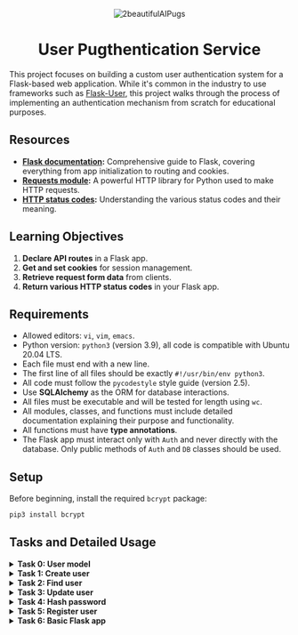 
<p align="center">
  <img src="https://github.com/user-attachments/assets/a68b0eed-dd09-4bf9-b140-ca2fd0a24ec4" alt="2beautifulAIPugs" />
</p>

<h1 align="center">User Pugthentication Service</h1>


This project focuses on building a custom user authentication system for a Flask-based web application. While it's common in the industry to use frameworks such as [Flask-User](https://flask-user.readthedocs.io/en/latest/), this project walks through the process of implementing an authentication mechanism from scratch for educational purposes.

## Resources

- **[Flask documentation](https://flask.palletsprojects.com/en/1.1.x/quickstart/):** Comprehensive guide to Flask, covering everything from app initialization to routing and cookies.
- **[Requests module](https://requests.kennethreitz.org/en/latest/user/quickstart/):** A powerful HTTP library for Python used to make HTTP requests.
- **[HTTP status codes](https://www.w3.org/Protocols/rfc2616/rfc2616-sec10.html):** Understanding the various status codes and their meaning.

## Learning Objectives

1. **Declare API routes** in a Flask app.
2. **Get and set cookies** for session management.
3. **Retrieve request form data** from clients.
4. **Return various HTTP status codes** in your Flask app.

## Requirements

- Allowed editors: `vi`, `vim`, `emacs`.
- Python version: `python3` (version 3.9), all code is compatible with Ubuntu 20.04 LTS.
- Each file must end with a new line.
- The first line of all files should be exactly `#!/usr/bin/env python3`.
- All code must follow the `pycodestyle` style guide (version 2.5).
- Use **SQLAlchemy** as the ORM for database interactions.
- All files must be executable and will be tested for length using `wc`.
- All modules, classes, and functions must include detailed documentation explaining their purpose and functionality.
- All functions must have **type annotations**.
- The Flask app must interact only with `Auth` and never directly with the database. Only public methods of `Auth` and `DB` classes should be used.

## Setup

Before beginning, install the required `bcrypt` package:

```bash
pip3 install bcrypt
```

## Tasks and Detailed Usage

<details>
<summary><strong>Task 0: User model</strong></summary>

In this task, we will create a SQLAlchemy model named `User` to represent the `users` table in our database. This model will allow us to store user-related information, such as their email and password. The model includes the following attributes:

- `id`: an integer primary key for uniquely identifying each user.
- `email`: a non-nullable string that stores the user’s email address.
- `hashed_password`: a non-nullable string that stores the user’s hashed password for security purposes.
- `session_id`: a nullable string used for managing user sessions.
- `reset_token`: a nullable string used for password reset functionality.

This model will be essential for managing user authentication and security throughout the project.

<details>
<summary><strong>Instructions Provided in Curriculum</strong></summary>

In this task, you will create a SQLAlchemy model named `User` for a database table named `users` (by using the [mapping declaration](https://docs.sqlalchemy.org/en/13/orm/tutorial.html#declare-a-mapping) of SQLAlchemy).


The model will have the following attributes:

- id, the integer primary key
- email, a non-nullable string
- hashed_password, a non-nullable string
- session_id, a nullable string
- reset_token, a nullable string

```bash
bob@dylan:~$ cat main.py
#!/usr/bin/env python3
"""
Main file
"""
from user import User

print(User.__tablename__)

for column in User.__table__.columns:
    print("{}: {}".format(column, column.type))

bob@dylan:~$ python3 main.py
users
users.id: INTEGER
users.email: VARCHAR(250)
users.hashed_password: VARCHAR(250)
users.session_id: VARCHAR(250)
users.reset_token: VARCHAR(250)
bob@dylan:~$
```

</details>

### Step-by-Step Instructions

1. **Create the `User` model**:
   - Create a file named `user.py` and define a SQLAlchemy model called `User`.
   - Use SQLAlchemy’s `declarative_base()` to create a base class for models.
   - Define the following columns in the `User` model:
     - `id`: Integer, primary key.
     - `email`: String(250), non-nullable.
     - `hashed_password`: String(250), non-nullable.
     - `session_id`: String(250), nullable.
     - `reset_token`: String(250), nullable.

   Here’s the `user.py` file content:

   ```python
   #!/usr/bin/env python3
   '''
   This module contains the SQLAlchemy User model for the users table.
   '''

   from sqlalchemy import Column, Integer, String
   from sqlalchemy.ext.declarative import declarative_base

   Base = declarative_base()

   class User(Base):
       '''This class represents the User model for the users table'''
       __tablename__ = 'users'

       id = Column(Integer, primary_key=True)
       email = Column(String(250), nullable=False)
       hashed_password = Column(String(250), nullable=False)
       session_id = Column(String(250), nullable=True)
       reset_token = Column(String(250), nullable=True)
   ```

2. **Rename the `main.py`to `main_0.py` and make it script executable**:
   - In the terminal, run the following command to ensure the `main_0.py` script is executable:
   ```bash
   chmod +x main_0.py
   ```

3. **main_0.py**:
   
   ```python
   #!/usr/bin/env python3
   '''
   This module contains a script to test the User model.
   '''

   from user import User

   print(User.__tablename__)

   for column in User.__table__.columns:
       print("{}: {}".format(column, column.type))
   ```

4. **Run the test script**:
   - Execute the `main_01.py` file to verify that the model is correctly created:
   ```bash
   ./main_01.py
   ```

5. **Expected Output**:

   You should see the following output:

   ```bash
   users
   users.id: INTEGER
   users.email: VARCHAR(250)
   users.hashed_password: VARCHAR(250)
   users.session_id: VARCHAR(250)
   users.reset_token: VARCHAR(250)
   ```

### Explanation

- **Why this works**:
  - The `__tablename__` attribute tells SQLAlchemy that this model maps to a table named `users` in the database.
  - Each column is defined with its respective data type (e.g., `Integer`, `String`). Non-nullable columns, such as `email` and `hashed_password`, are explicitly required for storing user credentials.
  - The `session_id` and `reset_token` are nullable because they may not always be present for a user. The `session_id` is used to track user sessions, and the `reset_token` is only needed when the user requests a password reset.

- **How it works**:
  - When you run `main_0.py`, SQLAlchemy introspects the `User` class, and the `__table__` attribute holds the table structure.
  - The script prints out each column along with its corresponding data type, showing how SQLAlchemy maps Python code to database schema.

This task lays the foundation for managing user data securely, setting the stage for authentication mechanisms in later tasks.

</details>


<details>
<summary><strong>Task 1: Create user</strong></summary>

In this task, we will complete the `DB` class by implementing the `add_user` method. This method will allow us to create a new user in the database by taking an email and a hashed password as inputs. Once the user is added to the database, the method will return the created `User` object. At this stage, no validations are required.

The method is essential for managing user registration and securely handling user data storage.


<details>
<summary><strong>Instructions Provided in Curriculum</strong></summary>

In this task, you will complete the `DB` class provided below to implement the `add_user` method.

```python
"""DB module
"""
from sqlalchemy import create_engine
from sqlalchemy.ext.declarative import declarative_base
from sqlalchemy.orm import sessionmaker
from sqlalchemy.orm.session import Session

from user import Base

class DB:
    """DB class
    """

    def __init__(self) -> None:
        """Initialize a new DB instance
        """
        self._engine = create_engine("sqlite:///a.db", echo=True)
        Base.metadata.drop_all(self._engine)
        Base.metadata.create_all(self._engine)
        self.__session = None

    @property
    def _session(self) -> Session:
        """Memoized session object
        """
        if self.__session is None:
            DBSession = sessionmaker(bind=self._engine)
            self.__session = DBSession()
        return self.__session
```

**Note**: `DB._session` is a private property and hence should NEVER be used from outside the `DB` class.

Implement the `add_user` method, which has two required string arguments: `email` and `hashed_password`, and returns a `User` object. The method should save the user to the database. No validations are required at this stage.

```bash
bob@dylan:~$ cat main.py
#!/usr/bin/env python3
"""
Main file
"""

from db import DB
from user import User

my_db = DB()

user_1 = my_db.add_user("test@test.com", "SuperHashedPwd")
print(user_1.id)

user_2 = my_db.add_user("test1@test.com", "SuperHashedPwd1")
print(user_2.id)

bob@dylan:~$ python3 main.py
1
2
bob@dylan:~$
```

</details>

### Step-by-Step Instructions

1. **Update the `DB` class**:
   - Create a file `db.py` and complete the `DB` class to include the `add_user` method.
   - The `add_user` method should take two arguments: `email` and `hashed_password`, and return the newly created `User` object.
   - **Reduce verbosity**: Change the `echo` argument in the `create_engine` function to `False` to suppress verbose SQLAlchemy logs.

   Here’s the updated `db.py`:

   ```python
   #!/usr/bin/env python3
   '''
   This module contains the DB class for managing the database.
   '''
   from sqlalchemy import create_engine
   from sqlalchemy.ext.declarative import declarative_base
   from sqlalchemy.orm import sessionmaker
   from sqlalchemy.orm.session import Session

   from user import Base, User

   class DB:
       '''This class represents the database for user authentication'''

       def __init__(self) -> None:
           '''Initialize a new DB instance'''
           self._engine = create_engine("sqlite:///a.db", echo=False)  # Changed to False for cleaner logs
           Base.metadata.drop_all(self._engine)
           Base.metadata.create_all(self._engine)
           self.__session = None

       @property
       def _session(self) -> Session:
           '''Memoized session object'''
           if self.__session is None:
               DBSession = sessionmaker(bind=self._engine)
               self.__session = DBSession()
           return self.__session

       def add_user(self, email: str, hashed_password: str) -> User:
           '''Add a new user to the database'''
           new_user = User(email=email, hashed_password=hashed_password)
           self._session.add(new_user)
           self._session.commit()
           return new_user
   ```

2. **Rename the test script**:
   - Rename the test script for this task to `main_1.py` for clarity:
   ```bash
   mv main.py main_1.py
   ```

3. **Make the `main_1.py` script executable**:
   - Ensure the test file `main_1.py` is executable:
   ```bash
   chmod +x main_1.py
   ```

4. **Test the `add_user` method**:

   Here’s the content of `main_1.py`:

   ```python
   #!/usr/bin/env python3
   '''
   This module contains a script to test the DB class and add_user method.
   '''
   from db import DB
   from user import User

   my_db = DB()

   user_1 = my_db.add_user("test@test.com", "SuperHashedPwd")
   print(user_1.id)

   user_2 = my_db.add_user("test1@test.com", "SuperHashedPwd1")
   print(user_2.id)
   ```

5. **Run the test script**:
   - Execute the `main_1.py` script to verify that the users are correctly added to the database:
   ```bash
   ./main_1.py
   ```

6. **Expected Output**:

   The expected output should be the IDs of the newly created users:

   ```bash
   1
   2
   ```

### Explanation

- **Why we renamed the main file**:
  - By naming the main test script as `main_1.py` (and doing so for future tasks), we avoid confusion between test files for different tasks. This makes it easier to reference specific scripts as the project grows.

- **Why we changed `echo=True` to `echo=False`**:
  - `echo=True` in SQLAlchemy produces verbose logging of every SQL command, which is helpful during debugging but can clutter the terminal during normal execution. By changing it to `echo=False`, we suppress this output for a cleaner log, making it easier to focus on meaningful output like user IDs.

- **Why this works**:
  - The `add_user` method creates a new `User` object with the provided `email` and `hashed_password` and adds it to the database session.
  - The session is then committed to ensure the changes are saved to the database.
  - The method returns the `User` object, which allows us to access the `id` attribute and verify that the user has been successfully created.

- **How it works**:
  - The `DB` class is initialized with an SQLite database (`a.db`) using SQLAlchemy.
  - The `add_user` method adds the new user to the database using the memoized session.
  - The session is committed, which saves the user to the database, and the `id` of the created user is printed.
  - Running `main_1.py` shows the unique IDs generated for the two users, confirming successful creation and storage in the database.

</details>

<details>
<summary><strong>Task 2: Find user</strong></summary>

In this task, we will implement the `DB.find_user_by` method. This method will take in arbitrary keyword arguments and return the first row found in the `users` table, filtered by the provided arguments. The method will raise specific exceptions based on certain conditions:

- **NoResultFound**: Raised when no results are found in the `users` table for the given query.
- **InvalidRequestError**: Raised when invalid query arguments are provided, such as non-existent or incorrectly typed attributes.


<details>
<summary><strong>Instructions Provided in Curriculum</strong></summary>

You will implement the `DB.find_user_by` method. This method takes in arbitrary keyword arguments and returns the first row found in the `users` table as filtered by the method’s input arguments. No validation of input arguments required at this point.

Make sure that SQLAlchemy’s `NoResultFound` and `InvalidRequestError` are raised when no results are found, or when wrong query arguments are passed, respectively.

```bash
bob@dylan:~$ cat main.py
#!/usr/bin/env python3
"""
Main file
"""
from db import DB
from user import User

from sqlalchemy.exc import InvalidRequestError
from sqlalchemy.orm.exc import NoResultFound


my_db = DB()

user = my_db.add_user("test@test.com", "PwdHashed")
print(user.id)

find_user = my_db.find_user_by(email="test@test.com")
print(find_user.id)

try:
    find_user = my_db.find_user_by(email="test2@test.com")
    print(find_user.id)
except NoResultFound:
    print("Not found")

try:
    find_user = my_db.find_user_by(no_email="test@test.com")
    print(find_user.id)
except InvalidRequestError:
    print("Invalid")        

bob@dylan:~$ python3 main.py
1
1
Not found
Invalid
bob@dylan:~$
```

</details>

### Step-by-Step Instructions

1. **Update the `DB` class**:
   - In the `db.py` file, implement the `find_user_by` method.
   - This method will take arbitrary keyword arguments and use SQLAlchemy’s filtering mechanism to return the first `User` that matches the provided arguments.
   - If no matching result is found, the method should raise a `NoResultFound` exception. If invalid query arguments are provided, it should raise an `InvalidRequestError`.

   Here’s the updated `db.py`:

   ```python
   #!/usr/bin/env python3
   '''
   This module contains the DB class for managing the database.
   '''
   from sqlalchemy import create_engine
   from sqlalchemy.ext.declarative import declarative_base
   from sqlalchemy.orm import sessionmaker
   from sqlalchemy.orm.session import Session
   from sqlalchemy.exc import InvalidRequestError
   from sqlalchemy.orm.exc import NoResultFound
   from user import Base, User

   class DB:
       '''This class represents the database for user authentication'''

       def __init__(self) -> None:
           '''Initialize a new DB instance'''
           self._engine = create_engine("sqlite:///a.db", echo=False)
           Base.metadata.drop_all(self._engine)
           Base.metadata.create_all(self._engine)
           self.__session = None

       @property
       def _session(self) -> Session:
           '''Memoized session object'''
           if self.__session is None:
               DBSession = sessionmaker(bind=self._engine)
               self.__session = DBSession()
           return self.__session

       def add_user(self, email: str, hashed_password: str) -> User:
           '''Add a new user to the database'''
           new_user = User(email=email, hashed_password=hashed_password)
           self._session.add(new_user)
           self._session.commit()
           return new_user

       def find_user_by(self, **kwargs) -> User:
           '''Find a user by arbitrary keyword arguments'''
           try:
               user = self._session.query(User).filter_by(**kwargs).first()
               if user is None:
                   raise NoResultFound
               return user
           except TypeError:
               raise InvalidRequestError(f"Invalid query arguments: {kwargs}")
   ```

2. **Rename the test script**:
   - Rename the test script for this task to `main_2.py` for clarity:
   ```bash
   mv main.py main_2.py
   ```

3. **Make the `main_2.py` script executable**:
   - Ensure the test file `main_2.py` is executable:
   ```bash
   chmod +x main_2.py
   ```

4. **Test the `find_user_by` method**:

   Here’s the content of `main_2.py`:

   ```python
   #!/usr/bin/env python3
   '''
   This module contains a script to test the DB class and find_user_by method.
   '''
   from db import DB
   from user import User

   from sqlalchemy.exc import InvalidRequestError
   from sqlalchemy.orm.exc import NoResultFound

   my_db = DB()

   user = my_db.add_user("test@test.com", "PwdHashed")
   print(user.id)

   # Find user by valid email
   find_user = my_db.find_user_by(email="test@test.com")
   print(find_user.id)

   # Try to find a user with a non-existing email
   try:
       find_user = my_db.find_user_by(email="test2@test.com")
       print(find_user.id)
   except NoResultFound:
       print("Not found")

   # Try to find a user with an invalid query argument
   try:
       find_user = my_db.find_user_by(no_email="test@test.com")
       print(find_user.id)
   except InvalidRequestError:
       print("Invalid")
   ```

5. **Run the test script**:
   - Execute the `main_2.py` script to verify that users can be found, and exceptions are raised as expected:
   ```bash
   ./main_2.py
   ```

6. **Expected Output**:

   The expected output should show the user ID for the first user, followed by the exceptions being raised for the invalid cases:

   ```bash
   1
   1
   Not found
   Invalid
   ```

### Explanation

- **The Issue We Encountered**:
  - Initially, we had a problem where `NoResultFound` was being caught and re-raised as `InvalidRequestError`. This was due to incorrectly handling the exceptions thrown by SQLAlchemy when an invalid query argument was passed.

- **How We Fixed It**:
  - We added an explicit check for `TypeError` within the `find_user_by` method. This allows us to raise `InvalidRequestError` for invalid keyword arguments and handle `NoResultFound` separately, ensuring proper exception handling for different scenarios.

- **Why this works**:
  - The `find_user_by` method leverages SQLAlchemy’s query-building capabilities to filter users from the database.
  - Proper exception handling ensures that edge cases (like no results or invalid queries) are handled gracefully, allowing the rest of the program to continue executing without unexpected crashes.

- **How it works**:
  - The method first tries to query the `users` table using the `filter_by` method and the keyword arguments passed into it.
  - If the query returns `None`, it raises a `NoResultFound` exception.
  - If the query arguments are invalid (e.g., a non-existent field is passed), a `TypeError` is caught and raised as an `InvalidRequestError`.
  - Running `main_2.py` demonstrates this behavior by successfully finding the user with the correct email, raising `NoResultFound` when no user is found, and raising `InvalidRequestError` when an invalid query is made.

</details>

<details>
<summary><strong>Task 3: Update user</strong></summary>

In this task, we will implement the `DB.update_user` method. This method takes two arguments:
1. **user_id** (integer): The ID of the user you want to update.
2. **Arbitrary keyword arguments**: The attributes you want to update on the user, such as `hashed_password`, `email`, etc.

The method will first use `find_user_by` to locate the user based on the provided `user_id`. Once the user is found, it will update the user’s attributes based on the provided keyword arguments. The changes are then committed to the database. If any invalid arguments (attributes that do not exist on the `User` model) are passed, the method will raise a `ValueError`.

### Error Handling
- **NoResultFound**: Raised if the user is not found based on `user_id`.
- **ValueError**: Raised if an invalid attribute is passed in the keyword arguments.

<details>
<summary><strong>Instructions Provided in Curriculum</strong></summary>

You will implement the `DB.update_user` method that takes as argument a required `user_id` integer and arbitrary keyword arguments, and returns `None`.

The method will use `find_user_by` to locate the user to update, then will update the user’s attributes as passed in the method’s arguments and commit changes to the database.

If an argument that does not correspond to a user attribute is passed, raise a `ValueError`.

```bash
bob@dylan:~$ cat main.py
#!/usr/bin/env python3
"""
Main file
"""
from db import DB
from user import User

from sqlalchemy.exc import InvalidRequestError
from sqlalchemy.orm.exc import NoResultFound


my_db = DB()

email = 'test@test.com'
hashed_password = "hashedPwd"

user = my_db.add_user(email, hashed_password)
print(user.id)

try:
    my_db.update_user(user.id, hashed_password='NewPwd')
    print("Password updated")
except ValueError:
    print("Error")

bob@dylan:~$ python3 main.py
1
Password updated
bob@dylan:~$
```

</details>

### Step-by-Step Instructions

1. **Update the `DB` class**:
   - In the `db.py` file, implement the `update_user` method.
   - This method will first locate the user using `find_user_by`. Once the user is found, it will loop through the provided keyword arguments and update the user's attributes. Finally, the changes are committed to the database.
   - If an invalid attribute is passed in the keyword arguments, raise a `ValueError`.

   Here’s the updated `db.py`:

   ```python
   #!/usr/bin/env python3
   '''
   This module contains the DB class for managing the database.
   '''
   from sqlalchemy import create_engine
   from sqlalchemy.ext.declarative import declarative_base
   from sqlalchemy.orm import sessionmaker
   from sqlalchemy.orm.session import Session
   from sqlalchemy.exc import InvalidRequestError
   from sqlalchemy.orm.exc import NoResultFound
   from user import Base, User

   class DB:
       '''This class represents the database for user authentication'''

       def __init__(self) -> None:
           '''Initialize a new DB instance'''
           self._engine = create_engine("sqlite:///a.db", echo=False)
           Base.metadata.drop_all(self._engine)
           Base.metadata.create_all(self._engine)
           self.__session = None

       @property
       def _session(self) -> Session:
           '''Memoized session object'''
           if self.__session is None:
               DBSession = sessionmaker(bind=self._engine)
               self.__session = DBSession()
           return self.__session

       def add_user(self, email: str, hashed_password: str) -> User:
           '''Add a new user to the database'''
           new_user = User(email=email, hashed_password=hashed_password)
           self._session.add(new_user)
           self._session.commit()
           return new_user

       def find_user_by(self, **kwargs) -> User:
           '''Find a user by arbitrary keyword arguments'''
           try:
               user = self._session.query(User).filter_by(**kwargs).first()
               if user is None:
                   raise NoResultFound
               return user
           except TypeError:
               raise InvalidRequestError(f"Invalid query arguments: {kwargs}")

       def update_user(self, user_id: int, **kwargs) -> None:
           '''Update user attributes and commit changes to the database'''
           user = self.find_user_by(id=user_id)
           for key, value in kwargs.items():
               if not hasattr(user, key):
                   raise ValueError(f"Invalid attribute: {key}")
               setattr(user, key, value)
           self._session.commit()
   ```

2. **Rename the test script**:
   - Rename the test script for this task to `main_3.py` for clarity:
   ```bash
   mv main.py main_3.py
   ```

3. **Make the `main_3.py` script executable**:
   - Ensure the test file `main_3.py` is executable:
   ```bash
   chmod +x main_3.py
   ```

4. **Test the `update_user` method**:

   Here’s the content of `main_3.py`:

   ```python
   #!/usr/bin/env python3
   '''
   This module contains a script to test the DB class and update_user method.
   '''
   from db import DB
   from user import User

   from sqlalchemy.exc import InvalidRequestError
   from sqlalchemy.orm.exc import NoResultFound

   my_db = DB()

   email = 'test@test.com'
   hashed_password = "hashedPwd"

   user = my_db.add_user(email, hashed_password)
   print(user.id)

   # Try to update the user's password
   try:
       my_db.update_user(user.id, hashed_password='NewPwd')
       print("Password updated")
   except ValueError:
       print("Error")
   ```

5. **Run the test script**:
   - Execute the `main_3.py` script to verify that users can be updated, and exceptions are raised for invalid cases:
   ```bash
   ./main_3.py
   ```

6. **Expected Output**:

   The expected output should show the user ID for the created user and confirm that the password has been updated:

   ```bash
   1
   Password updated
   ```

### Explanation

- **Why `ValueError` is raised**:
  - The `update_user` method raises a `ValueError` if any invalid attributes are passed in the keyword arguments. This prevents accidental updates to non-existent fields, ensuring that only valid user attributes are updated.

- **Why this works**:
  - The `update_user` method first locates the user in the database using the `find_user_by` method.
  - It then updates the user’s attributes based on the provided keyword arguments and commits the changes.
  - If invalid attributes are passed, a `ValueError` is raised.

- **How it works**:
  - The method first uses `find_user_by` to locate the user by `user_id`.
  - It loops through each provided keyword argument and uses Python’s `setattr` function to dynamically update the user’s attributes.
  - The session is committed to save the changes in the database.
  - Running `main_3.py` demonstrates this behavior by successfully updating the password and raising exceptions for invalid attributes.

</details>

<details>
<summary><strong>Task 4: Hash password</strong></summary>

In this task, we will implement the `_hash_password` method in the `auth.py` file. This method takes in a password string as an argument and returns the password as a salted hash using the `bcrypt.hashpw` function.

### Password Hashing

- **bcrypt.hashpw**: This function applies a hashing algorithm to the password, creating a secure, salted hash that can be stored in the database. The returned value is in bytes, making it secure for use in authentication processes.
  
This method is essential for ensuring user passwords are securely stored in the database.

<details>
<summary><strong>Instructions Provided in Curriculum</strong></summary>

You will define a `_hash_password` method that takes in a password string argument and returns bytes. The returned bytes are a salted hash of the input password, hashed with `bcrypt.hashpw`.

```bash
bob@dylan:~$ cat main.py
#!/usr/bin/env python3
"""
Main file
"""
from auth import _hash_password

print(_hash_password("Hello Holberton"))

bob@dylan:~$ python3 main.py
b'$2b$12$eUDdeuBtrD41c8dXvzh95ehsWYCCAi4VH1JbESzgbgZT.eMMzi.G2'
bob@dylan:~$
```

</details>

### Step-by-Step Instructions

1. **Create  the `auth.py` file**:
   - Implement the `_hash_password` method in `auth.py`. This method takes in a password string and returns a salted hash of that password using `bcrypt.hashpw`.

   Here’s the code for `auth.py`:

   ```python
   #!/usr/bin/env python3
   '''
   This module contains methods for user authentication, including password hashing.
   '''
   import bcrypt

   def _hash_password(password: str) -> bytes:
       '''Hashes a password using bcrypt and returns the hashed password as bytes'''
       salt = bcrypt.gensalt()
       hashed = bcrypt.hashpw(password.encode('utf-8'), salt)
       return hashed
   ```

2. **Create the test script**:

   Here’s the content of `main_4.py`:

   ```python
   #!/usr/bin/env python3
   '''
   This module contains a script to test the _hash_password method in auth.py.
   '''
   from auth import _hash_password

   print(_hash_password("Hello Holberton"))
   ```

3. **Make the `main_4.py` script executable**:
   - Ensure the test file `main_4.py` is executable:
   ```bash
   chmod +x main_4.py
   ```

4. **Run the test script**:
   - Execute the `main_4.py` script to verify that the password hashing method works as expected:
   ```bash
   ./main_4.py
   ```

5. **Expected Output**:

   The expected output should show the salted hash of the password:

   ```bash
   b'$2b$12$yWR1itCMO3AmEtRnnoGjeemAIyDhnz7Xxxk7.XOBjjSRUYodiQ8a.'
   ```

### Explanation

- **Why bcrypt is used**:
  - `bcrypt` is a robust library used for password hashing. It applies a hashing algorithm with salting, which ensures that even identical passwords produce different hashes. This makes it resistant to common attacks such as dictionary attacks.

- **Why this works**:
  - The `_hash_password` method uses `bcrypt.gensalt()` to generate a unique salt for each password. This salt is then combined with the password and hashed using `bcrypt.hashpw`. The resulting hash is stored as bytes and can be used later for password verification.

- **How it works**:
  - The method encodes the password into bytes, generates a salt, and hashes the password using the salt.
  - Running `main_4.py` demonstrates this behavior by hashing the provided password and printing the resulting salted hash.

</details>

<details>
<summary><strong>Task 5: Register user</strong></summary>

In this task, we implemented the `Auth.register_user` method in the `Auth` class. This method is responsible for registering a new user in the system by taking their email and password. It checks if a user with the provided email already exists in the database and raises a `ValueError` if so. If the email is not already registered, it securely hashes the password using `_hash_password` and adds the new user to the database.

### Error Handling

- **ValueError**: Raised if a user with the provided email already exists in the database.

<details>
<summary><strong>Instructions Provided in Curriculum</strong></summary>

You will implement the `Auth.register_user` method in the `Auth` class. This method should take mandatory email and password string arguments and return a `User` object. 

- If a user already exists with the given email, raise a `ValueError` with the message `User <user's email> already exists`.
- If the user does not exist, hash the password using `_hash_password`, save the user to the database, and return the `User` object.

```bash
bob@dylan:~$ cat main.py
#!/usr/bin/env python3
"""
Main file
"""
from auth import Auth

email = 'me@me.com'
password = 'mySecuredPwd'

auth = Auth()

try:
    user = auth.register_user(email, password)
    print("successfully created a new user!")
except ValueError as err:
    print("could not create a new user: {}".format(err))

try:
    user = auth.register_user(email, password)
    print("successfully created a new user!")
except ValueError as err:
    print("could not create a new user: {}".format(err))

bob@dylan:~$ python3 main.py
successfully created a new user!
could not create a new user: User me@me.com already exists
bob@dylan:~$
```

</details>

### Step-by-Step Instructions

1. **Update the `Auth` class**:
   - In the `auth.py` file, implement the `register_user` method. This method first checks if a user with the provided email already exists in the database. If the user exists, it raises a `ValueError`. Otherwise, it hashes the password using `_hash_password`, creates a new user, and adds them to the database.

   Here’s the content of `auth.py`:

   ```python
   #!/usr/bin/env python3
   '''
   This module handles user authentication.
   It provides: 
   - User registration with duplicate email checks.
   - Password hashing using bcrypt for security.
   '''

   import bcrypt
   from db import DB
   from user import User
   from sqlalchemy.orm.exc import NoResultFound


   def _hash_password(password: str) -> bytes:
       '''
       Hashes a password using bcrypt and returns the hashed password as bytes
       '''
       salt = bcrypt.gensalt()
       hashed = bcrypt.hashpw(password.encode('utf-8'), salt)
       return hashed


   class Auth:
       '''Auth class to interact with the authentication database'''

       def __init__(self) -> None:
           '''Initialize the Auth class'''
           self._db = DB()

       def register_user(self, email: str, password: str) -> User:
           '''Registers a new user with a hashed password, returns the User object.
           
           Raises:
               ValueError: If a user with the given email already exists.
           '''
           try:
               # Check if the user already exists
               self._db.find_user_by(email=email)
               raise ValueError(f"User {email} already exists")
           except NoResultFound:
               # Hash the password and create a new user
               hashed_password = _hash_password(password)
               new_user = self._db.add_user(email, hashed_password)
               return new_user
   ```

2. **Create the test script**:

   Here’s the content of `main_5.py`:

   ```python
   #!/usr/bin/env python3
   '''
   This module contains a script to test the Auth.register_user method.
   '''
   from auth import Auth

   email = 'me@me.com'
   password = 'mySecuredPwd'

   auth = Auth()

   try:
       user = auth.register_user(email, password)
       print("successfully created a new user!")
   except ValueError as err:
       print(f"could not create a new user: {err}")

   # Attempting to register the same user again
   try:
       user = auth.register_user(email, password)
       print("successfully created a new user!")
   except ValueError as err:
       print(f"could not create a new user: {err}")
   ```

3. **Make the `main_5.py` script executable**:
   - Ensure the test file `main_5.py` is executable:
   ```bash
   chmod +x main_5.py
   ```

4. **Run the test script**:
   - Execute the `main_5.py` script to verify that user registration works and that duplicate registration attempts raise the appropriate error:
   ```bash
   ./main_5.py
   ```

5. **Expected Output**:

   The expected output should show that the first user registration is successful, while the second attempt to register the same user raises an error:

   ```bash
   successfully created a new user!
   could not create a new user: User me@me.com already exists
   ```

### Detailed Usage and Explanation

- **Why we check for existing users**:
  - The method first checks if a user with the provided email already exists. If the user exists, the method raises a `ValueError` to prevent duplicate user registrations.
  - This ensures that the system doesn’t allow multiple users with the same email address.

- **Why bcrypt is used for password hashing**:
  - To ensure that passwords are stored securely, the method hashes the password using `_hash_password` before storing it in the database.
  - Hashing passwords prevents plain text passwords from being stored, ensuring that even if the database is compromised, the passwords remain secure.

- **How it works**:
  - The method first calls `find_user_by` to check if the email is already registered. If the user is found, a `ValueError` is raised.
  - If the user is not found, the password is hashed and the user is added to the database using the `add_user` method.
  - Running `main_5.py` demonstrates this behavior by successfully registering a new user and preventing duplicate registrations.

</details>

<details>
<summary><strong>Task 6: Basic Flask app</strong></summary>

In this task, we set up a basic Flask app with a single GET route at `/` that returns a JSON response. The response contains the message `"Bienvenue"`. The app listens on all available network interfaces (`0.0.0.0`) on port `5000`. For testing in the browser, I use **localhost**, but for commands like `curl`, `0.0.0.0` is used. In **Postman**, both `localhost` and `0.0.0.0` can be used.

### Flask App

- **Route**: `GET /`
- **Response**: `{"message": "Bienvenue"}`

This task demonstrates setting up a simple Flask application and handling a basic GET request.

<details>
<summary><strong>Instructions Provided in Curriculum</strong></summary>

You will set up a basic Flask app that has a single GET route (`"/"`) and use `flask.jsonify` to return a JSON payload of the form:

```json
{"message": "Bienvenue"}
```

Add the following code at the end of the module:

```python
if __name__ == "__main__":
    app.run(host="0.0.0.0", port="5000")
```

</details>

### Step-by-Step Instructions

1. **Create `app.py`**:
   - Create a new file named `app.py` in your project directory and add the following code:

   ```python
   #!/usr/bin/env python3
   '''
   This module sets up a basic Flask app with a single route.
   '''

   from flask import Flask, jsonify

   app = Flask(__name__)

   @app.route("/", methods=["GET"])
   def welcome():
       '''Handles GET request and returns a JSON message'''
       return jsonify({"message": "Bienvenue"})

   if __name__ == "__main__":
       app.run(host="0.0.0.0", port="5000")
   ```

2. **Make `app.py` executable**:
   - Before running the app, make sure the script is executable:
   ```bash
   chmod +x app.py
   ```

3. **Run the Flask app**:
   - You can run the app using:
   ```bash
   ./app.py
   ```

4. **Test the app using `curl`**:
   - You can use `curl` to test the app using `0.0.0.0`:
   ```bash
   curl http://0.0.0.0:5000/
   ```
   - **Expected Output**:
   ```json
   {"message": "Bienvenue"}
   ```

5. **Testing in the Browser (`localhost`)**:
   - You can test the app in a browser by navigating to:
   ```bash
   http://localhost:5000/
   ```

6. **Testing with Postman (Optional)**:
   - In Postman, you can use either `localhost` or `0.0.0.0`:
     1. Open **Postman**.
     2. Create a new request.
     3. Set the request method to **GET**.
     4. Enter the URL:
        - `http://localhost:5000/`
        - or `http://0.0.0.0:5000/`
     5. Click **Send**.
     6. The expected response will be:
     ```json
     {"message": "Bienvenue"}
     ```

7. **Reminder to Terminate Before Next Task**:
   - Before starting the next task, make sure to terminate the running Flask server. If you don’t, the port (`5000`) will remain busy, and you won’t be able to start a new server instance:
   ```bash
   CTRL + C
   ```

### Explanation

- **Why Flask**: Flask is a lightweight web framework that makes it easy to create simple web applications with minimal setup. In this case, it handles a basic GET request.
  
- **Why jsonify**: Flask’s `jsonify` function automatically converts Python dictionaries into JSON responses. This ensures the response is correctly formatted as JSON and sets the appropriate content type (`application/json`).

- **How it works**: 
   - The `app.route("/")` decorator sets up the root route (`/`) to handle GET requests. The `welcome` function returns a JSON response when the route is accessed. 
   - The app runs on `0.0.0.0` (all network interfaces) and listens on port `5000`. I use `localhost` in the browser for local testing.
   - Running `curl http://0.0.0.0:5000/` or using Postman with `localhost` or `0.0.0.0` returns the expected JSON response.

</details>
